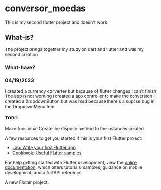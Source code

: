 # conversor_moedas
This is my second flutter project and doesn't work

## What-is?
The project brings together my study on dart and flutter and was my second creation

### What-have?
### 04/19/2023
I created a currency converter but because of flutter changes I can't finish
The app is not working 
I created a app controller to make the conversion 
I created a DropdownButton but was hard because there's a supose bug in the DropdownMenuItem


#### TODO
Make functional
Create the dispose method to the instances created

A few resources to get you started if this is your first Flutter project:

- [Lab: Write your first Flutter app](https://docs.flutter.dev/get-started/codelab)
- [Cookbook: Useful Flutter samples](https://docs.flutter.dev/cookbook)

For help getting started with Flutter development, view the
[online documentation](https://docs.flutter.dev/), which offers tutorials,
samples, guidance on mobile development, and a full API reference.

A new Flutter project.
